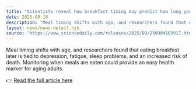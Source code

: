 ```yaml
---
title: "Scientists reveal how breakfast timing may predict how long you live"
date: 2025-09-16
description: "Meal timing shifts with age, and researchers found that eating breakfast later is tied to depression, fatigue, sleep problems, and an increased risk of death. Monitoring when meals are eaten could provide an easy health marker for aging adults."
layout: news/news-detail.njk
source: "https://www.sciencedaily.com/releases/2025/09/250904103917.htm"
---
```


Meal timing shifts with age, and researchers found that eating breakfast later is tied to depression, fatigue, sleep problems, and an increased risk of death. Monitoring when meals are eaten could provide an easy health marker for aging adults.

👉 [Read the full article here](https://www.sciencedaily.com/releases/2025/09/250904103917.htm)
